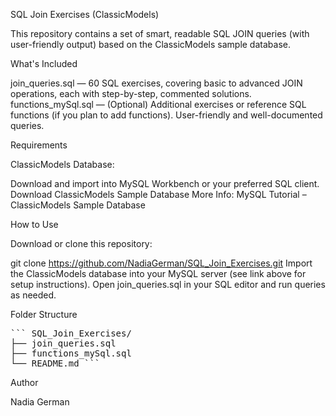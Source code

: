 SQL Join Exercises (ClassicModels)

This repository contains a set of smart, readable SQL JOIN queries (with user-friendly output) based on the ClassicModels sample database.

What's Included

join_queries.sql — 60 SQL exercises, covering basic to advanced JOIN operations, each with step-by-step, commented solutions.
functions_mySql.sql — (Optional) Additional exercises or reference SQL functions (if you plan to add functions).
User-friendly and well-documented queries.

Requirements

ClassicModels Database:

Download and import into MySQL Workbench or your preferred SQL client.
Download ClassicModels Sample Database
More Info: MySQL Tutorial – ClassicModels Sample Database

How to Use

Download or clone this repository:

git clone https://github.com/NadiaGerman/SQL_Join_Exercises.git
Import the ClassicModels database into your MySQL server (see link above for setup instructions).
Open join_queries.sql in your SQL editor and run queries as needed.

Folder Structure

<pre>``` SQL_Join_Exercises/ 
├── join_queries.sql 
├── functions_mySql.sql 
└── README.md ```</pre>

Author

Nadia German